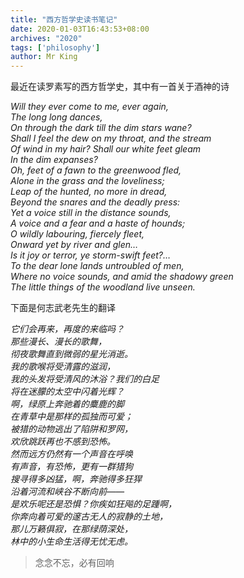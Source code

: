 ```yaml
---
title: "西方哲学史读书笔记"
date: 2020-01-03T16:43:53+08:00
archives: "2020"
tags: ['philosophy']
author: Mr King
---
```


最近在读罗素写的西方哲学史，其中有一首关于酒神的诗

*Will they ever come to me, ever again,  
The long long dances,  
On through the dark till the dim stars wane?  
Shall I feel the dew on my throat, and the stream  
Of wind in my hair? Shall our white feet gleam  
In the dim expanses?  
Oh, feet of a fawn to the greenwood fled,  
Alone in the grass and the loveliness;  
Leap of the hunted, no more in dread,  
Beyond the snares and the deadly press:  
Yet a voice still in the distance sounds,  
A voice and a fear and a haste of hounds;  
O wildly labouring, fiercely fleet,  
Onward yet by river and glen…  
Is it joy or terror, ye storm-swift feet?…  
To the dear lone lands untroubled of men,  
Where no voice sounds, and amid the shadowy green  
The little things of the woodland live unseen.*  

下面是何志武老先生的翻译

*它们会再来，再度的来临吗？  
那些漫长、漫长的歌舞，  
彻夜歌舞直到微弱的星光消逝。  
我的歌喉将受清露的滋润，  
我的头发将受清风的沐浴？我们的白足  
将在迷朦的太空中闪着光辉？  
啊，绿原上奔驰着的麋鹿的脚  
在青草中是那样的孤独而可爱；  
被猎的动物逃出了陷阱和罗网，  
欢欣跳跃再也不感到恐怖。  
然而远方仍然有一个声音在呼唤  
有声音，有恐怖，更有一群猎狗  
搜寻得多凶猛，啊，奔驰得多狂猂  
沿着河流和峡谷不断向前——  
是欢乐呢还是恐惧？你疾如狂飚的足踵啊，  
你奔向着可爱的邃古无人的寂静的土地，  
那儿万籁俱寂，在那绿荫深处，  
林中的小生命生活得无忧无虑。*  



> 念念不忘，必有回响